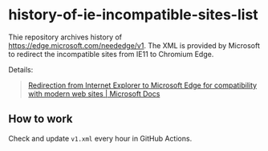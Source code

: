 # history-of-ie-incompatible-sites-list

Thie repository archives history of https://edge.microsoft.com/neededge/v1.
The XML is provided by Microsoft to redirect the incompatible sites from IE11 to Chromium Edge.

Details:
>  [Redirection from Internet Explorer to Microsoft Edge for compatibility with modern web sites \| Microsoft Docs](https://docs.microsoft.com/en-us/deployedge/edge-learnmore-neededge)

## How to work

Check and update `v1.xml` every hour in GitHub Actions.
